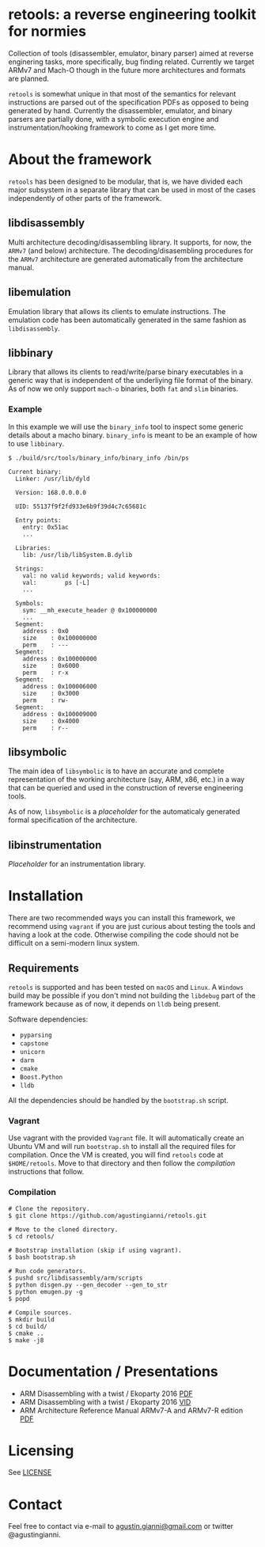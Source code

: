 # retools: a reverse engineering toolkit for normies

Collection of tools (disassembler, emulator, binary parser) aimed at reverse enginering tasks, more specifically, bug finding related. Currently we target ARMv7 and Mach-O though in the future more architectures and formats are planned.

`retools` is somewhat unique in that most of the semantics for relevant instructions are parsed out of the specification PDFs as opposed to being generated by hand. Currently the disassembler, emulator, and binary parsers are partially done, with a symbolic execution engine and instrumentation/hooking framework to come as I get more time.

# About the framework
`retools` has been designed to be modular, that is, we have divided each major subsystem in a separate library that can be used in most of the cases independently of other parts of the framework.

## libdisassembly
Multi architecture decoding/disassembling library. It supports, for now, the `ARMv7` (and below) architecture.
The decoding/disasembling procedures for the `ARMv7` architecture are generated automatically from the architecture manual.

## libemulation
Emulation library that allows its clients to emulate instructions. The emulation code has been automatically generated in the same fashion as `libdisassembly`.

## libbinary
Library that allows its clients to read/write/parse binary executables in a generic way that is independent of the underliying file format of the binary.
As of now we only support `mach-o` binaries, both `fat` and `slim` binaries.

### Example
In this example we will use the `binary_info` tool to inspect some generic details about a macho binary. `binary_info` is meant to be an example of how to use `libbinary`.

```
$ ./build/src/tools/binary_info/binary_info /bin/ps

Current binary:
  Linker: /usr/lib/dyld

  Version: 168.0.0.0.0

  UID: 55137f9f2fd933e6b9f39d4c7c65681c

  Entry points:
    entry: 0x51ac
    ...

  Libraries:
    lib: /usr/lib/libSystem.B.dylib

  Strings:
    val: no valid keywords; valid keywords:
    val:        ps [-L]
    ...

  Symbols:
    sym: __mh_execute_header @ 0x100000000
    ...
  Segment:
    address : 0x0
    size    : 0x100000000
    perm    : ---
  Segment:
    address : 0x100000000
    size    : 0x6000
    perm    : r-x
  Segment:
    address : 0x100006000
    size    : 0x3000
    perm    : rw-
  Segment:
    address : 0x100009000
    size    : 0x4000
    perm    : r--
```

## libsymbolic
The main idea of `libsymbolic` is to have an accurate and complete representation of the working architecture (say, ARM, x86, etc.) in a way that can be queried and used in the construction of reverse engineering tools.

As of now, `libsymbolic` is a *placeholder* for the automaticaly generated formal specification of the architecture.

## libinstrumentation
*Placeholder* for an instrumentation library.

# Installation
There are two recommended ways you can install this framework, we recommend using `vagrant` if you are just curious about testing the tools and having a look at the code. Otherwise compiling the code should not be difficult on a semi-modern linux system.

## Requirements

`retools` is supported and has been tested on `macOS` and `Linux`. A `Windows` build may be possible if you don't mind not building the `libdebug` part of the framework because as of now, it depends on `lldb` being present.

Software dependencies:

- `pyparsing`
- `capstone`
- `unicorn`
- `darm`
- `cmake`
- `Boost.Python`
- `lldb`

All the dependencies should be handled by the `bootstrap.sh` script.

### Vagrant
Use vagrant with the provided `Vagrant` file. It will automatically create an Ubuntu VM and will run `bootstrap.sh` to install all the required files for compilation. Once the VM is created, you will find `retools` code at `$HOME/retools`. Move to that directory and then follow the *compilation* instructions that follow.

### Compilation

```
# Clone the repository.
$ git clone https://github.com/agustingianni/retools.git

# Move to the cloned directory.
$ cd retools/

# Bootstrap installation (skip if using vagrant).
$ bash bootstrap.sh

# Run code generators.
$ pushd src/libdisassembly/arm/scripts
$ python disgen.py --gen_decoder --gen_to_str
$ python emugen.py -g
$ popd

# Compile sources.
$ mkdir build
$ cd build/
$ cmake ..
$ make -j8
```

# Documentation / Presentations
- ARM Disassembling with a twist / Ekoparty 2016 [PDF](https://drive.google.com/file/d/0B0l-Qo3D3sAoMEhkcFBFVzRiNEk/view)
- ARM Disassembling with a twist / Ekoparty 2016 [VID](https://vimeo.com/147629533)
- ARM Architecture Reference Manual ARMv7-A and ARMv7-R edition
 [PDF](http://infocenter.arm.com/help/index.jsp?topic=/com.arm.doc.ddi0406c/index.html)

# Licensing
See [LICENSE](LICENSE)

# Contact
Feel free to contact via e-mail to agustin.gianni@gmail.com or twitter @agustingianni.